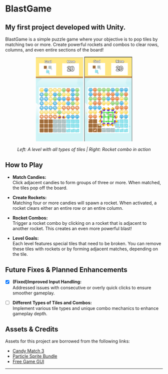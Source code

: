 # BlastGame

My first project developed with Unity.
---
BlastGame is a simple puzzle game where your objective is to pop tiles by matching two or more. Create powerful rockets and combos to clear rows, columns, and even entire sections of the board!

<p align="center">
  <img src="Assets/GamePics/Screenshot%20from%202025-02-27%2023-35-06.png" width="30%">
  <img src="Assets/GamePics/Screenshot%20from%202025-02-27%2023-37-54.png" width="30.5%">
</p>
<p align="center"><i>Left: A level with all types of tiles | Right: Rocket combo in action</i></p>


## How to Play

- **Match Candies:**  
  Click adjacent candies to form groups of three or more. When matched, the tiles pop off the board.

- **Create Rockets:**  
  Matching four or more candies will spawn a rocket. When activated, a rocket clears either an entire row or an entire column.

- **Rocket Combos:**  
  Trigger a rocket combo by clicking on a rocket that is adjacent to another rocket. This creates an even more powerful blast!

- **Level Goals:**  
  Each level features special tiles that need to be broken. You can remove these tiles with rockets or by forming adjacent matches, depending on the tile.

## Future Fixes & Planned Enhancements

- [x] **(Fixed)Improved Input Handling:**  
  Addressed issues with consecutive or overly quick clicks to ensure smoother gameplay.

- [ ] **Different Types of Tiles and Combos:**  
  Implement various tile types and unique combo mechanics to enhance gameplay depth.









## Assets & Credits

Assets for this project are borrowed from the following links:
- [Candy Match 3](https://opengameart.org/content/candy-match-3)
- [Particle Sprite Bundle](https://rhymetraveler.itch.io/particle-sprite-bundle)
- [Free Game GUI](https://pzuh.itch.io/free-game-gui)


---

